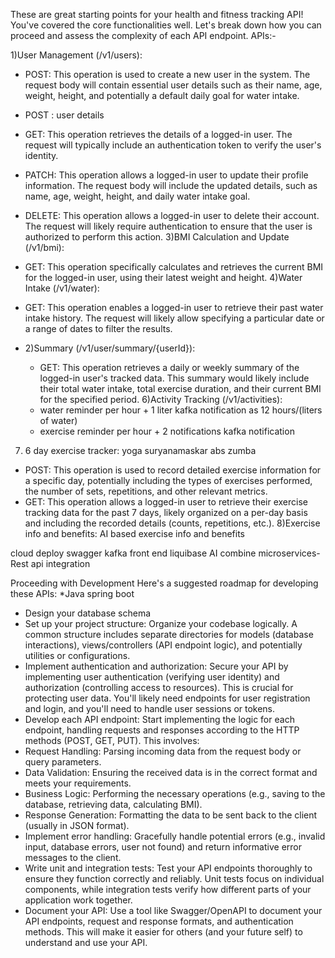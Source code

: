 These are great starting points for your health and fitness tracking API! You've covered the core functionalities well. Let's break down how you can proceed and assess the complexity of each API endpoint.
APIs:-

1)User Management (/v1/users):
 * POST: This operation is used to create a new user in the system. The request body will contain essential user details such as their name, age, weight, height, and potentially a default daily goal for water intake.
 * POST : user details
 * GET: This operation retrieves the details of a logged-in user. The request will typically include an authentication token to verify the user's identity.
 * PATCH: This operation allows a logged-in user to update their profile information. The request body will include the updated details, such as name, age, weight, height, and daily water intake goal.
 * DELETE: This operation allows a logged-in user to delete their account. The request will likely require authentication to ensure that the user is authorized to perform this action.
   3)BMI Calculation and Update (/v1/bmi):
* GET: This operation specifically calculates and retrieves the current BMI for the logged-in user, using their latest weight and height.
  4)Water Intake (/v1/water):
* GET: This operation enables a logged-in user to retrieve their past water intake history. The request will likely allow specifying a particular date or a range of dates to filter the results.


 * 2)Summary (/v1/user/summary/{userId}):
   * GET: This operation retrieves a daily or weekly summary of the logged-in user's tracked data. This summary would likely include their total water intake, total exercise duration, and their current BMI for the specified period.
6)Activity Tracking (/v1/activities):
   * water reminder per hour + 1 liter kafka notification  as 12 hours/(liters of water)
   * exercise reminder per hour + 2 notifications kafka notification 
 7) 6 day exercise tracker:
yoga
suryanamaskar
abs
zumba

 * POST: This operation is used to record detailed exercise information for a specific day, potentially including the types of exercises performed, the number of sets, repetitions, and other relevant metrics.
 * GET: This operation allows a logged-in user to retrieve their exercise tracking data for the past 7 days, likely organized on a per-day basis and including the recorded details (counts, repetitions, etc.).
8)Exercise info and benefits:
     AI based exercise info and benefits

cloud deploy
swagger
kafka
front end
liquibase
AI combine
microservices-Rest api integration

Proceeding with Development
Here's a suggested roadmap for developing these APIs:
*Java spring boot
* Design your database schema
* Set up your project structure: Organize your codebase logically. A common structure includes separate directories for models (database interactions), views/controllers (API endpoint logic), and potentially utilities or configurations.
* Implement authentication and authorization: Secure your API by implementing user authentication (verifying user identity) and authorization (controlling access to resources). This is crucial for protecting user data. You'll likely need endpoints for user registration and login, and you'll need to handle user sessions or tokens.
* Develop each API endpoint: Start implementing the logic for each endpoint, handling requests and responses according to the HTTP methods (POST, GET, PUT). This involves:
 * Request Handling: Parsing incoming data from the request body or query parameters.
 * Data Validation: Ensuring the received data is in the correct format and meets your requirements.
 * Business Logic: Performing the necessary operations (e.g., saving to the database, retrieving data, calculating BMI).
 * Response Generation: Formatting the data to be sent back to the client (usually in JSON format).
* Implement error handling: Gracefully handle potential errors (e.g., invalid input, database errors, user not found) and return informative error messages to the client.
* Write unit and integration tests: Test your API endpoints thoroughly to ensure they function correctly and reliably. Unit tests focus on individual components, while integration tests verify how different parts of your application work together.
* Document your API: Use a tool like Swagger/OpenAPI to document your API endpoints, request and response formats, and authentication methods. This will make it easier for others (and your future self) to understand and use your API.


